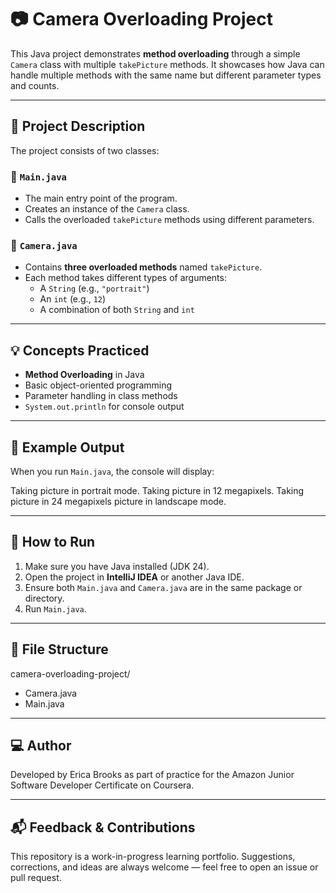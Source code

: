 # 📷 Camera Overloading Project

This Java project demonstrates **method overloading** through a simple `Camera` class with multiple `takePicture` methods. It showcases how Java can handle multiple methods with the same name but different parameter types and counts.

---

## 🧾 Project Description

The project consists of two classes:

### 🔸 `Main.java`
- The main entry point of the program.
- Creates an instance of the `Camera` class.
- Calls the overloaded `takePicture` methods using different parameters.

### 🔸 `Camera.java`
- Contains **three overloaded methods** named `takePicture`.
- Each method takes different types of arguments:
    - A `String` (e.g., `"portrait"`)
    - An `int` (e.g., `12`)
    - A combination of both `String` and `int`

---

## 💡 Concepts Practiced

- **Method Overloading** in Java
- Basic object-oriented programming
- Parameter handling in class methods
- `System.out.println` for console output

---

## 🧪 Example Output

When you run `Main.java`, the console will display:

Taking picture in portrait mode.
Taking picture in 12 megapixels.
Taking picture in 24 megapixels picture in landscape mode.


---

## 🚀 How to Run

1. Make sure you have Java installed (JDK 24).
2. Open the project in **IntelliJ IDEA** or another Java IDE.
3. Ensure both `Main.java` and `Camera.java` are in the same package or directory.
4. Run `Main.java`.

---

## 📁 File Structure

camera-overloading-project/
- Camera.java
- Main.java

---

## 💻 Author

Developed by Erica Brooks as part of practice for the Amazon Junior Software Developer Certificate on Coursera.

---
## 📬 Feedback & Contributions

This repository is a work-in-progress learning portfolio. Suggestions, corrections, and ideas are always welcome — feel free to open an issue or pull request.